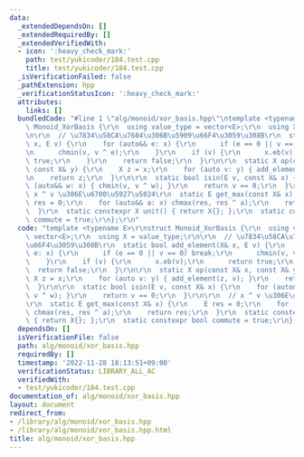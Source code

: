 ```yaml
---
data:
  _extendedDependsOn: []
  _extendedRequiredBy: []
  _extendedVerifiedWith:
  - icon: ':heavy_check_mark:'
    path: test/yukicoder/184.test.cpp
    title: test/yukicoder/184.test.cpp
  _isVerificationFailed: false
  _pathExtension: hpp
  _verificationStatusIcon: ':heavy_check_mark:'
  attributes:
    links: []
  bundledCode: "#line 1 \"alg/monoid/xor_basis.hpp\"\ntemplate <typename E>\r\nstruct\
    \ Monoid_XorBasis {\r\n  using value_type = vector<E>;\r\n  using X = value_type;\r\
    \n\r\n  // \u7834\u58CA\u7684\u306B\u5909\u66F4\u3059\u308B\r\n  static bool add_element(X&\
    \ x, E v) {\r\n    for (auto&& e: x) {\r\n      if (e == 0 || v == 0) break;\r\
    \n      chmin(v, v ^ e);\r\n    }\r\n    if (v) {\r\n      x.eb(v);\r\n      return\
    \ true;\r\n    }\r\n    return false;\r\n  }\r\n\r\n  static X op(const X& x,\
    \ const X& y) {\r\n    X z = x;\r\n    for (auto v: y) { add_element(z, v); }\r\
    \n    return z;\r\n  }\r\n\r\n  static bool isin(E v, const X& x) {\r\n    for\
    \ (auto&& w: x) { chmin(v, v ^ w); }\r\n    return v == 0;\r\n  }\r\n\r\n  //\
    \ x ^ v \u306E\u6700\u5927\u5024\r\n  static E get_max(const X& x) {\r\n    E\
    \ res = 0;\r\n    for (auto&& a: x) chmax(res, res ^ a);\r\n    return res;\r\n\
    \  }\r\n  static constexpr X unit() { return X{}; };\r\n  static constexpr bool\
    \ commute = true;\r\n};\r\n"
  code: "template <typename E>\r\nstruct Monoid_XorBasis {\r\n  using value_type =\
    \ vector<E>;\r\n  using X = value_type;\r\n\r\n  // \u7834\u58CA\u7684\u306B\u5909\
    \u66F4\u3059\u308B\r\n  static bool add_element(X& x, E v) {\r\n    for (auto&&\
    \ e: x) {\r\n      if (e == 0 || v == 0) break;\r\n      chmin(v, v ^ e);\r\n\
    \    }\r\n    if (v) {\r\n      x.eb(v);\r\n      return true;\r\n    }\r\n  \
    \  return false;\r\n  }\r\n\r\n  static X op(const X& x, const X& y) {\r\n   \
    \ X z = x;\r\n    for (auto v: y) { add_element(z, v); }\r\n    return z;\r\n\
    \  }\r\n\r\n  static bool isin(E v, const X& x) {\r\n    for (auto&& w: x) { chmin(v,\
    \ v ^ w); }\r\n    return v == 0;\r\n  }\r\n\r\n  // x ^ v \u306E\u6700\u5927\u5024\
    \r\n  static E get_max(const X& x) {\r\n    E res = 0;\r\n    for (auto&& a: x)\
    \ chmax(res, res ^ a);\r\n    return res;\r\n  }\r\n  static constexpr X unit()\
    \ { return X{}; };\r\n  static constexpr bool commute = true;\r\n};\r\n"
  dependsOn: []
  isVerificationFile: false
  path: alg/monoid/xor_basis.hpp
  requiredBy: []
  timestamp: '2022-11-28 18:13:51+09:00'
  verificationStatus: LIBRARY_ALL_AC
  verifiedWith:
  - test/yukicoder/184.test.cpp
documentation_of: alg/monoid/xor_basis.hpp
layout: document
redirect_from:
- /library/alg/monoid/xor_basis.hpp
- /library/alg/monoid/xor_basis.hpp.html
title: alg/monoid/xor_basis.hpp
---
```


